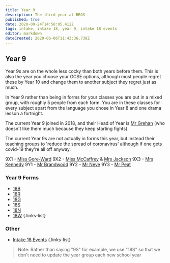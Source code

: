```yaml
---
title: Year 9
description: The third year at BRGS
published: true
date: 2020-09-24T14:58:05.412Z
tags: intake, intake 18, year 9, intake 18 events
editor: markdown
dateCreated: 2020-06-06T11:43:36.738Z
---
```


## Year 9
Year 9s are on the whole less cocky than both years before them. This is also the year you choose your GCSE options, although most people regret these by Year 10 and change them to another subject they regret just as much.

In Year 9 rather than being in forms for your classes you are put in a mixed group, with roughly 5 people from each form. You are in these classes for every subject apart from the language you chose in Year 8 and one drama lesson a fortnight.

The current Year 9 joined in 2018, and their Head of Year is [Mr Grehan](/teachers/mr-grehan) (who doesn't like them much because they keep starting fights).

The current Year 9s are not actually in forms this year, but instead their teaching groups to 'reduce the spread of coronavirus' although if one gets covid-19 they're all off anyway.

9X1 - [Miss Gore-Ward](/teachers/miss-gore-ward)
9X2 - [Miss McCaffrey](/teachers/miss-mcCaffrey) & [Mrs Jackson](/teachers/mrs-jackson)
9X3 - [Mrs Kennedy](/teachers/mrs-kennedy)
9Y1 - [Mr Brandwood](/teachers/mr-brandwood)
9Y2 - [Mr Neve](/teachers/mr-neve)
9Y3 - [Mr Peat](/teachers/mr-peat)

 
 ### Year 9 Forms
 - [18B](/students/intake18/b)
 - [18R](/students/intake18/r)
 - [18G](/students/intake18/g)
 - [18S](/students/intake18/s)
 - [18N](/students/intake18/n)
 - [18W](/students/intake18/w)
 {.links-list}

 ### Other
 - [Intake 18 Events](/students/intake18/events)
 {.links-list}
 
 > Note:  Rather than saying "9S" for example, we use "18S" so that we don't need to update the year group each new school year
